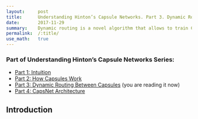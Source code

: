 ```yaml
---
layout:     post
title:      Understanding Hinton’s Capsule Networks. Part 3. Dynamic Routing Between Capsules.
date:       2017-11-29
summary:    Dynamic routing is a novel algorithm that allows to train CapsNets.
permalink:	/:title/
use_math:	true
---
```


### Part of Understanding Hinton’s Capsule Networks Series:

- [Part 1: Intuition](/capsules-1/)
- [Part 2: How Capsules Work](/capsules-2/)
- [Part 3: Dynamic Routing Between Capsules](/capsules-3/) (you are reading it now)
- [Part 4: CapsNet Architecture](/capsules-4/)

## Introduction